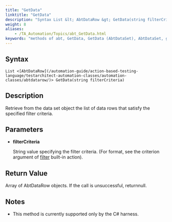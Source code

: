 ```yaml
--- 
title: "GetData"
linktitle: "GetData"
description: "Syntax List &lt; AbtDataRow &gt; GetData(string filterCriteria) Description Retrieve from the data set object the list of data rows that satisfy the specified filter criteria. Parameters filterCriteria ..."
weight: 8
aliases: 
    - /TA_Automation/Topics/abt_GetData.html
keywords: "methods of abt, GetData, GetData (AbtDataSet), AbtDataSet, get data rows based on criteria, filter data"
---
```


## Syntax

`List <[AbtDataRow](/automation-guide/action-based-testing-language/testarchitect-automation-classes/automation-classes/abtdatarow/)> GetData(string filterCriteria)`

## Description

Retrieve from the data set object the list of data rows that satisfy the specified filter criteria.

## Parameters

-   **filterCriteria**

    String value specifying the filter criteria. \(For format, see the criterion argument of [filter](/automation-guide/action-based-testing-language/built-in-actions/test-support-actions/data-sets/filter) built-in action\).


## Return Value

Array of AbtDataRow objects. If the call is unsuccessful, returnnull.

## Notes

-   This method is currently supported only by the C\# harness.




